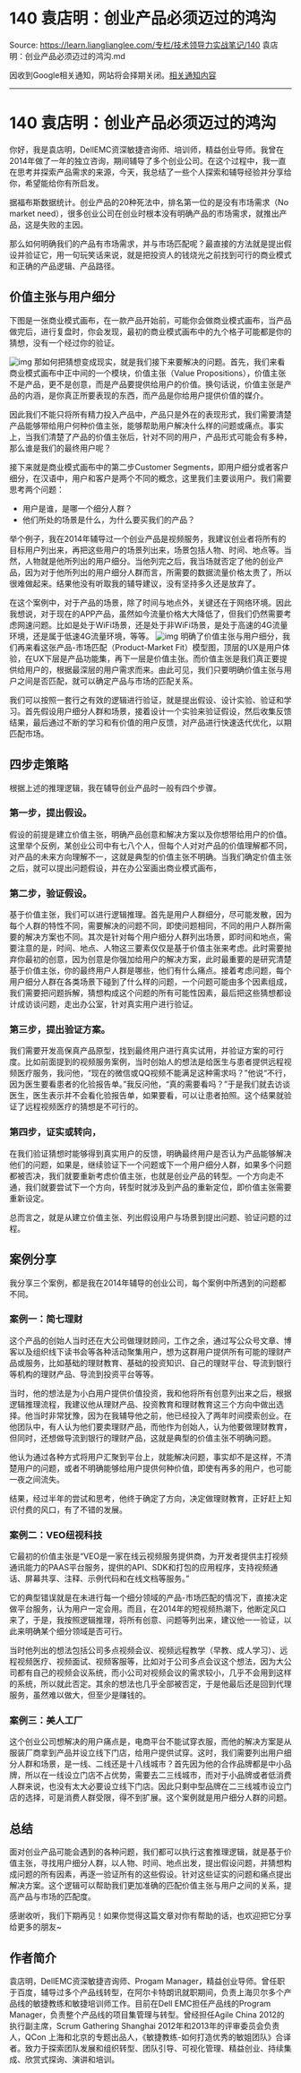 # 140 袁店明：创业产品必须迈过的鸿沟 

Source: https://learn.lianglianglee.com/专栏/技术领导力实战笔记/140 袁店明：创业产品必须迈过的鸿沟.md

因收到Google相关通知，网站将会择期关闭。[相关通知内容](https://lumendatabase.org/notices/44265620)

---

# 140 袁店明：创业产品必须迈过的鸿沟

你好，我是袁店明，DellEMC资深敏捷咨询师、培训师，精益创业导师。我曾在2014年做了一年的独立咨询，期间辅导了多个创业公司。在这个过程中，我一直在思考并探索产品需求的来源，今天，我总结了一些个人探索和辅导经验并分享给你，希望能给你有所启发。

据福布斯数据统计。创业产品的20种死法中，排名第一位的是没有市场需求（No market need），很多创业公司在创业时根本没有明确产品的市场需求，就推出产品，这是失败的主因。

那么如何明确我们的产品有市场需求，并与市场匹配呢？最直接的方法就是提出假设并验证它，用一句玩笑话来说，就是把投资人的钱烧光之前找到可行的商业模式和正确的产品逻辑、产品路径。

## 价值主张与用户细分

下图是一张商业模式画布，在一款产品开始前，可能你会做商业模式画布，当产品做完后，进行复盘时，你会发现，最初的商业模式画布中的九个格子可能都是你的猜想，没有一个经过你的验证。

![img](assets/24c3f92da019ba625f0fafa8a176a2c3.jpg)
那如何把猜想变成现实，就是我们接下来要解决的问题。首先，我们来看商业模式画布中正中间的一个模块，价值主张（Value Propositions），价值主张不是产品，更不是创意，而是产品要提供给用户的价值。换句话说，价值主张是产品的内涵，是你真正所要表现的东西，而产品是你给用户提供价值的媒介。

因此我们不能只将所有精力投入产品中，产品只是外在的表现形式，我们需要清楚产品能够带给用户何种价值主张，能够帮助用户解决什么样的问题或痛点。事实上，当我们清楚了产品的价值主张后，针对不同的用户，产品形式可能会有多种，那么谁是我们的最终用户呢？

接下来就是商业模式画布中的第二步Customer Segments，即用户细分或者客户细分，在汉语中，用户和客户是两个不同的概念，这里我们主要谈用户。我们需要思考两个问题：

* 用户是谁，是哪一个细分人群？
* 他们所处的场景是什么，为什么要买我们的产品？

举个例子，我在2014年辅导过一个创业产品是视频服务，我建议创业者将所有的目标用户列出来，再把这些用户的场景列出来，场景包括人物、时间、地点等。当然，人物就是他所列出的用户细分。当他列完之后，我当场就否定了他的创业产品，因为对于他所列出的用户细分人群而言，所需要的数据流量价格太贵了，所以很难做起来。结果他没有听取我的辅导建议，没有坚持多久还是放弃了。

在这个案例中，对于产品的场景，除了时间与地点外，关键还在于网络环境。因此我想说，对于现在的APP产品，虽然如今流量价格大大降低了，但我们仍然需要考虑网速问题。比如是处于WiFi场景，还是处于非WiFi场景，是处于高速的4G流量环境，还是属于低速4G流量环境，等等。
![img](assets/db038b001e49e967b48026c191a0c7fb.jpg)
明确了价值主张与用户细分，我们再来看这张产品-市场匹配（Product-Market Fit）模型图，顶层的UX是用户体验，在UX下层是产品功能集，再下一层是价值主张。而价值主张是我们真正要提供给用户的，根据最深层的用户需求而来。由此可见，我们只要明确价值主张与用户之间是否匹配，就可以确定产品与市场的匹配关系。

我们可以按照一套行之有效的逻辑进行验证，就是提出假设、设计实验、验证和学习。首先假设用户细分人群和场景，接着设计一个实验来验证假设，然后收集反馈结果，最后通过不断的学习和有价值的用户反馈，对产品进行快速迭代优化，以期匹配市场。

## 四步走策略

根据上述的推理逻辑，我在辅导创业产品时一般有四个步骤。

### 第一步，提出假设。

假设的前提是建立价值主张，明确产品创意和解决方案以及你想带给用户的价值。这里举个反例，某创业公司中有七八个人，但每个人对对产品的价值理解都不同，对产品的未来方向理解不一，这就是典型的价值主张不明确。当我们确定价值主张之后，就可以提出问题假设，并在办公室画出商业模式画布，

### 第二步，验证假设。

基于价值主张，我们可以进行逻辑推理。首先是用户人群细分，尽可能发散，因为每个人群的特性不同，需要解决的问题不同，即使问题相同，不同的用户人群所需要的解决方案也不同。其次是针对每个用户细分人群列出场景，即时间和地点，需要注意的是，时间、地点、人物这三要素仅仅是基于价值主张来考虑。此时需要抛弃你最初的创意，因为创意是你强加给用户的解决方案，此时最重要的是研究清楚基于价值主张，你的最终用户人群是哪些，他们有什么痛点。接着考虑问题，每个用户细分人群在各类场景下碰到了什么样的问题，一个问题可能由多个因素组成，我们需要把问题拆解，猜想构成这个问题的所有可能性因素，最后把这些猜想都设计成访谈问题，走出办公室，针对真实用户进行验证。

### 第三步，提出验证方案。

我们需要开发高保真产品原型，找到最终用户进行真实试用，并验证方案的可行度。比如前面提到的视频服务案例，当时创始人的想法是给医生与患者提供远程视频医疗服务，我问他，“现在的微信或QQ视频不能满足这种需求吗？”他说“不行，因为医生要看患者的化验报告单。”我反问他，“真的需要看吗？”于是我们就去访谈医生，医生表示并不会看化验报告单，如果要看，可以让患者拍照。这个结果就验证了远程视频医疗的猜想是不可行的。

### 第四步，证实或转向，

在我们验证猜想时能够得到真实用户的反馈，明确最终用户是否认为产品能够解决他们的问题，如果是，继续验证下一个问题或下一个用户细分人群，如果多个问题都被否决，我们就要重新考虑价值主张，也就是创业产品的转型。一个方向走不通，我们就要尝试下一个方向，转型时就涉及到产品的重新定位，即价值主张需要重新设定。

总而言之，就是从建立价值主张、列出假设用户与场景到提出问题、验证问题的过程。

## 案例分享

我分享三个案例，都是我在2014年辅导的创业公司，每个案例中所遇到的问题都不同。

### 案例一：简七理财

这个产品的创始人当时还在大公司做理财顾问，工作之余，通过写公众号文章、博客以及组织线下读书会等各种活动聚集用户，想为这群用户提供所有可能的理财产品或服务，比如基础的理财教育、基础的投资知识、自己的理财平台、导流到银行等机构的理财产品、导流到投资平台等等。

当时，他的想法是为小白用户提供价值投资，我和他将所有创意列出来之后，根据逻辑推理流程，我建议他从理财产品、投资教育和理财教育这三个方向中做出选择。他当时非常犹豫，因为在我辅导他之前，他已经投入了两年时间摸索创业。在他团队中，有人认为他们要卖理财产品，而他作为创始人，认为他要做理财教育，但同时，还想做导流到银行的理财产品，这就是典型的价值主张不明确问题。

他认为通过各种方式将用户汇聚到平台上，就能解决问题，事实却不是这样，不清楚用户的问题，或者不明确能够给用户提供何种价值，即使有再多的用户，也可能一夜之间流失。

结果，经过半年的尝试和思考，他终于确定了方向，决定做理财教育，正好赶上知识付费的风口，有了不错的发展。

### 案例二：VEO纽视科技

它最初的价值主张是“VEO是一家在线云视频服务提供商，为开发者提供主打视频通讯能力的PAAS平台服务，提供的API、SDK和打包的应用程序，支持视频通话、屏幕共享、注释、示例代码和在线文档等服务。”

它的典型错误就是在未进行每一个细分领域的产品-市场匹配的情况下，直接决定做平台服务，认为用户一定会用。而且，在2014年的短视频热潮下，他断定风口来了，于是，我按照逻辑推理，将所有创意、问题等列出来，建议他一一验证，以此来明确某个细分领域是否可行。

当时他列出的想法包括公司多点视频会议、视频远程教学（早教、成人学习）、远程视频医疗、视频面试、视频客服等，比如对于公司多点会议这个想法，因为大公司都有自己的视频会议系统，而小公司对视频会议的需求较小，几乎不会用到这样的系统，所以就此否定。其余的想法也几乎全部被否定，于是他最后还是回到代理服务，虽然难以做大，但至少是赚钱的。

### 案例三：美人工厂

这个创业公司想解决的用户痛点是，电商平台不能试穿衣服，而他的解决方案是从服装厂商拿到产品并设立线下门店，给用户提供试穿。这时，我们需要列出用户细分人群和场景，是一线、二线还是十八线城市？首先因为他的合作品牌都是中小品牌，所以在一线设立门店不占优势，需要去二三线城市，而对于小品牌或者低消费人群来说，也没有太大必要设立线下门店。因此只剩中型品牌在二三线城市设立门店的选择，可是消费人群受限，得不到扩展。这个案例就是用户细分人群的问题。

## 总结

面对创业产品可能会遇到的各种问题，我们都可以执行这套推理逻辑，就是基于价值主张，寻找用户细分人群，以人物、时间、地点出发，提出假设问题，并猜想构成问题的所有因素，再逐一验证所有的这些假设。针对这些证实的问题和痛点提出解决方案。这个逻辑可以帮助我们更加准确的匹配价值主张与用户之间的关系，提高产品与市场的匹配度。

感谢收听，我们下期再见！如果你觉得这篇文章对你有帮助的话，也欢迎把它分享给更多的朋友~

## 作者简介

袁店明，DellEMC资深敏捷咨询师、Progam Manager，精益创业导师。曾任职于百度，辅导过多个产品线转型，在阿尔卡特朗讯就职期间，负责上海贝尔多个产品线的敏捷教练和敏捷培训师工作。目前在Dell EMC担任产品线的Program Manager，负责整个产品线的项目集管理与转型。曾经担任Agile China 2012的执行副主席，Scrum Gathering Shanghai 2012年和2013年的评审委员会负责人，QCon 上海和北京的专题出品人，《敏捷教练-如何打造优秀的敏姐团队》合译者。致力于探索团队发展和组织转型、团队引导、可视化管理、精益创业、持续集成、欣赏式探询、演讲和培训。